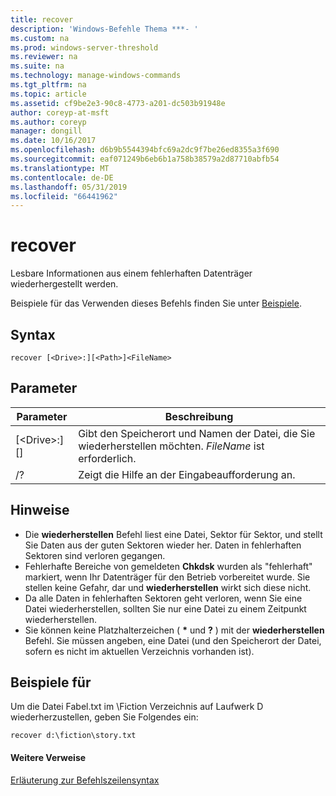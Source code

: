 ```yaml
---
title: recover
description: 'Windows-Befehle Thema ***- '
ms.custom: na
ms.prod: windows-server-threshold
ms.reviewer: na
ms.suite: na
ms.technology: manage-windows-commands
ms.tgt_pltfrm: na
ms.topic: article
ms.assetid: cf9be2e3-90c8-4773-a201-dc503b91948e
author: coreyp-at-msft
ms.author: coreyp
manager: dongill
ms.date: 10/16/2017
ms.openlocfilehash: d6b9b5544394bfc69a2dc9f7be26ed8355a3f690
ms.sourcegitcommit: eaf071249b6eb6b1a758b38579a2d87710abfb54
ms.translationtype: MT
ms.contentlocale: de-DE
ms.lasthandoff: 05/31/2019
ms.locfileid: "66441962"
---
```

# <a name="recover"></a>recover



Lesbare Informationen aus einem fehlerhaften Datenträger wiederhergestellt werden.

Beispiele für das Verwenden dieses Befehls finden Sie unter [Beispiele](#BKMK_examples).

## <a name="syntax"></a>Syntax

```
recover [<Drive>:][<Path>]<FileName>
```

## <a name="parameters"></a>Parameter

|           Parameter           |                                          Beschreibung                                          |
|-------------------------------|-----------------------------------------------------------------------------------------------|
| [\<Drive>:][<Path>]<FileName> | Gibt den Speicherort und Namen der Datei, die Sie wiederherstellen möchten. *FileName* ist erforderlich. |
|              /?               |                             Zeigt die Hilfe an der Eingabeaufforderung an.                              |

## <a name="remarks"></a>Hinweise

-   Die **wiederherstellen** Befehl liest eine Datei, Sektor für Sektor, und stellt Sie Daten aus der guten Sektoren wieder her. Daten in fehlerhaften Sektoren sind verloren gegangen.
-   Fehlerhafte Bereiche von gemeldeten **Chkdsk** wurden als "fehlerhaft" markiert, wenn Ihr Datenträger für den Betrieb vorbereitet wurde. Sie stellen keine Gefahr, dar und **wiederherstellen** wirkt sich diese nicht.
-   Da alle Daten in fehlerhaften Sektoren geht verloren, wenn Sie eine Datei wiederherstellen, sollten Sie nur eine Datei zu einem Zeitpunkt wiederherstellen.
-   Sie können keine Platzhalterzeichen ( **&#42;** und **?** ) mit der **wiederherstellen** Befehl. Sie müssen angeben, eine Datei (und den Speicherort der Datei, sofern es nicht im aktuellen Verzeichnis vorhanden ist).

## <a name="BKMK_examples"></a>Beispiele für

Um die Datei Fabel.txt im \Fiction Verzeichnis auf Laufwerk D wiederherzustellen, geben Sie Folgendes ein:
```
recover d:\fiction\story.txt 
```

#### <a name="additional-references"></a>Weitere Verweise

[Erläuterung zur Befehlszeilensyntax](command-line-syntax-key.md)